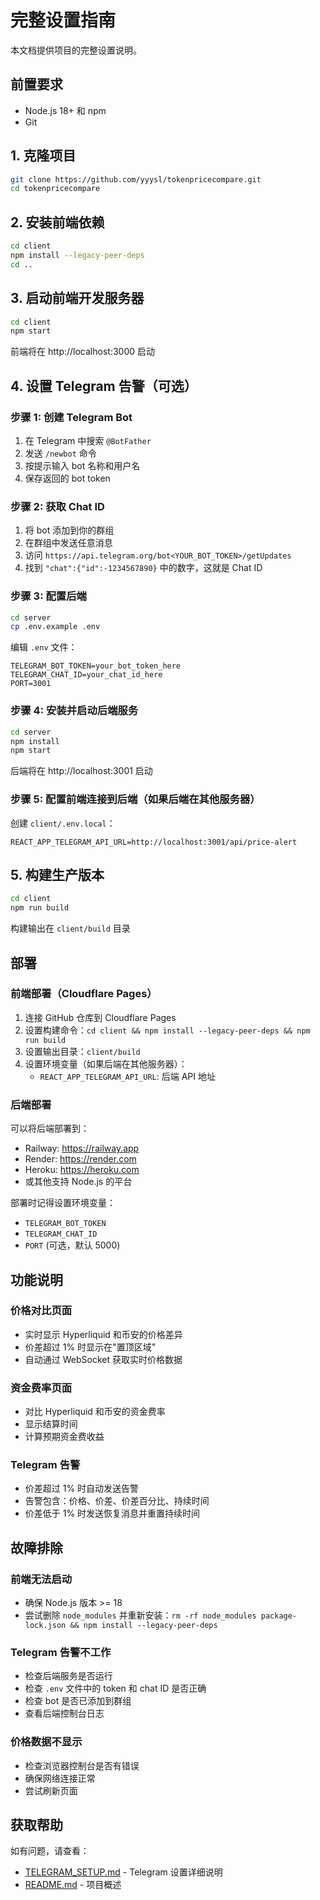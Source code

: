 # 完整设置指南

本文档提供项目的完整设置说明。

## 前置要求

- Node.js 18+ 和 npm
- Git

## 1. 克隆项目

```bash
git clone https://github.com/yyysl/tokenpricecompare.git
cd tokenpricecompare
```

## 2. 安装前端依赖

```bash
cd client
npm install --legacy-peer-deps
cd ..
```

## 3. 启动前端开发服务器

```bash
cd client
npm start
```

前端将在 http://localhost:3000 启动

## 4. 设置 Telegram 告警（可选）

### 步骤 1: 创建 Telegram Bot

1. 在 Telegram 中搜索 `@BotFather`
2. 发送 `/newbot` 命令
3. 按提示输入 bot 名称和用户名
4. 保存返回的 bot token

### 步骤 2: 获取 Chat ID

1. 将 bot 添加到你的群组
2. 在群组中发送任意消息
3. 访问 `https://api.telegram.org/bot<YOUR_BOT_TOKEN>/getUpdates`
4. 找到 `"chat":{"id":-1234567890}` 中的数字，这就是 Chat ID

### 步骤 3: 配置后端

```bash
cd server
cp .env.example .env
```

编辑 `.env` 文件：
```env
TELEGRAM_BOT_TOKEN=your_bot_token_here
TELEGRAM_CHAT_ID=your_chat_id_here
PORT=3001
```

### 步骤 4: 安装并启动后端服务

```bash
cd server
npm install
npm start
```

后端将在 http://localhost:3001 启动

### 步骤 5: 配置前端连接到后端（如果后端在其他服务器）

创建 `client/.env.local`：
```env
REACT_APP_TELEGRAM_API_URL=http://localhost:3001/api/price-alert
```

## 5. 构建生产版本

```bash
cd client
npm run build
```

构建输出在 `client/build` 目录

## 部署

### 前端部署（Cloudflare Pages）

1. 连接 GitHub 仓库到 Cloudflare Pages
2. 设置构建命令：`cd client && npm install --legacy-peer-deps && npm run build`
3. 设置输出目录：`client/build`
4. 设置环境变量（如果后端在其他服务器）：
   - `REACT_APP_TELEGRAM_API_URL`: 后端 API 地址

### 后端部署

可以将后端部署到：
- Railway: https://railway.app
- Render: https://render.com
- Heroku: https://heroku.com
- 或其他支持 Node.js 的平台

部署时记得设置环境变量：
- `TELEGRAM_BOT_TOKEN`
- `TELEGRAM_CHAT_ID`
- `PORT` (可选，默认 5000)

## 功能说明

### 价格对比页面

- 实时显示 Hyperliquid 和币安的价格差异
- 价差超过 1% 时显示在"置顶区域"
- 自动通过 WebSocket 获取实时价格数据

### 资金费率页面

- 对比 Hyperliquid 和币安的资金费率
- 显示结算时间
- 计算预期资金费收益

### Telegram 告警

- 价差超过 1% 时自动发送告警
- 告警包含：价格、价差、价差百分比、持续时间
- 价差低于 1% 时发送恢复消息并重置持续时间

## 故障排除

### 前端无法启动

- 确保 Node.js 版本 >= 18
- 尝试删除 `node_modules` 并重新安装：`rm -rf node_modules package-lock.json && npm install --legacy-peer-deps`

### Telegram 告警不工作

- 检查后端服务是否运行
- 检查 `.env` 文件中的 token 和 chat ID 是否正确
- 检查 bot 是否已添加到群组
- 查看后端控制台日志

### 价格数据不显示

- 检查浏览器控制台是否有错误
- 确保网络连接正常
- 尝试刷新页面

## 获取帮助

如有问题，请查看：
- [TELEGRAM_SETUP.md](./TELEGRAM_SETUP.md) - Telegram 设置详细说明
- [README.md](./README.md) - 项目概述

